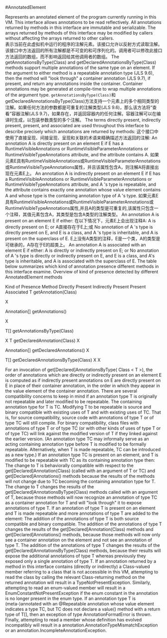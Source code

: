 #AnnotatedElement
  
Represents an annotated element of the program currently running in this VM. This interface allows annotations to be read reflectively. All annotations returned by methods in this interface are immutable and serializable. The arrays returned by methods of this interface may be modified by callers without affecting the arrays returned to other callers.  
表示当前在此虚拟机中运行的程序的注解元素。该接口允许以反射方式读取注解。该接口中方法返回的所有注解都是不可变的和可序列化的。调用者可以修改此接口方法返回的数组，而不影响返回给其他调用者的数组。
The getAnnotationsByType(Class) and getDeclaredAnnotationsByType(Class) methods support multiple annotations of the same type on an element. If the argument to either method is a repeatable annotation type (JLS 9.6), then the method will "look through" a container annotation (JLS 9.7), if present, and return any annotations inside the container. Container annotations may be generated at compile-time to wrap multiple annotations of the argument type.
`getAnnotationsByType(Class)`和getDeclaredAnnotationsByType(Class)方法支持一个元素上的多个相同类型的注解。如果任何方法的参数都是可重复的注解类型(JLS 9.6)，那么该方法将“查看”容器注解(JLS 9.7)，如果存在，并返回容器内的任何注解。容器注解可以在编译时生成，以包装参数类型的多个注解。
The terms directly present, indirectly present, present, and associated are used throughout this interface to describe precisely which annotations are returned by methods:
这个接口中使用了直接呈现、间接呈现、呈现和关联的术语来精确描述方法返回的注解:
An annotation A is directly present on an element E if E has a RuntimeVisibleAnnotations or RuntimeVisibleParameterAnnotations or RuntimeVisibleTypeAnnotations attribute, and the attribute contains A.
如果元素E具有RuntimeVisibleAnnotations或RuntimeVisibleParameterAnnotations或RuntimeVisibleTypeAnnotations属性，并且该属性包含A，则注解A将直接出现在元素E上。
An annotation A is indirectly present on an element E if E has a RuntimeVisibleAnnotations or RuntimeVisibleParameterAnnotations or RuntimeVisibleTypeAnnotations attribute, and A 's type is repeatable, and the attribute contains exactly one annotation whose value element contains A and whose type is the containing annotation type of A 's type.
如果元素E具有RuntimeVisibleAnnotations或RuntimeVisibleParameterAnnotations或RuntimeVisibleTypeAnnotations属性,并且A的类型是可重复的,该属性只包含一个注释，其值元素包含A，其类型是包含A类型的注解类型。
An annotation A is present on an element E if either:
在以下情况下，元素E上会出现注释A:
A is directly present on E; or
A直接存在于E上;或
No annotation of A 's type is directly present on E, and E is a class, and A 's type is inheritable, and A is present on the superclass of E.
E上没有A类型的注释，E是一个类，A的类型是可继承的，A存在于E的超类上。
An annotation A is associated with an element E if either:
A is directly or indirectly present on E; or
No annotation of A 's type is directly or indirectly present on E, and E is a class, and A's type is inheritable, and A is associated with the superclass of E.
The table below summarizes which kind of annotation presence different methods in this interface examine.
Overview of kind of presence detected by different AnnotatedElement methods

Kind of Presence
Method
Directly Present
Indirectly Present
Present
Associated
T
getAnnotation(Class<T>)


X

Annotation[]
getAnnotations()


X

T[]
getAnnotationsByType(Class<T>)



X
T
getDeclaredAnnotation(Class<T>)
X



Annotation[]
getDeclaredAnnotations()
X



T[]
getDeclaredAnnotationsByType(Class<T>)
X
X


For an invocation of get[Declared]AnnotationsByType( Class < T >), the order of annotations which are directly or indirectly present on an element E is computed as if indirectly present annotations on E are directly present on E in place of their container annotation, in the order in which they appear in the value element of the container annotation.
There are several compatibility concerns to keep in mind if an annotation type T is originally not repeatable and later modified to be repeatable. The containing annotation type for T is TC.
Modifying T to be repeatable is source and binary compatible with existing uses of T and with existing uses of TC. That is, for source compatibility, source code with annotations of type T or of type TC will still compile. For binary compatibility, class files with annotations of type T or of type TC (or with other kinds of uses of type T or of type TC) will link against the modified version of T if they linked against the earlier version. (An annotation type TC may informally serve as an acting containing annotation type before T is modified to be formally repeatable. Alternatively, when T is made repeatable, TC can be introduced as a new type.)
If an annotation type TC is present on an element, and T is modified to be repeatable with TC as its containing annotation type then:
The change to T is behaviorally compatible with respect to the get[Declared]Annotation(Class<T>) (called with an argument of T or TC) and get[Declared]Annotations() methods because the results of the methods will not change due to TC becoming the containing annotation type for T.
The change to T changes the results of the get[Declared]AnnotationsByType(Class<T>) methods called with an argument of T, because those methods will now recognize an annotation of type TC as a container annotation for T and will "look through" it to expose annotations of type T.
If an annotation of type T is present on an element and T is made repeatable and more annotations of type T are added to the element:
The addition of the annotations of type T is both source compatible and binary compatible.
The addition of the annotations of type T changes the results of the get[Declared]Annotation(Class<T>) methods and get[Declared]Annotations() methods, because those methods will now only see a container annotation on the element and not see an annotation of type T.
The addition of the annotations of type T changes the results of the get[Declared]AnnotationsByType(Class<T>) methods, because their results will expose the additional annotations of type T whereas previously they exposed only a single annotation of type T.
If an annotation returned by a method in this interface contains (directly or indirectly) a Class-valued member referring to a class that is not accessible in this VM, attempting to read the class by calling the relevant Class-returning method on the returned annotation will result in a TypeNotPresentException.
Similarly, attempting to read an enum-valued member will result in a EnumConstantNotPresentException if the enum constant in the annotation is no longer present in the enum type.
If an annotation type T is (meta-)annotated with an @Repeatable annotation whose value element indicates a type TC, but TC does not declare a value() method with a return type of T[], then an exception of type AnnotationFormatError is thrown.
Finally, attempting to read a member whose definition has evolved incompatibly will result in a annotation.AnnotationTypeMismatchException or an annotation.IncompleteAnnotationException.